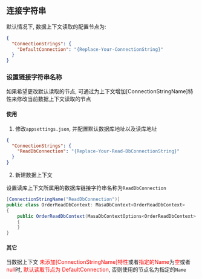﻿## 连接字符串

默认情况下, 数据上下文读取的配置节点为:

``` appsettings.json
{
  "ConnectionStrings": {
    "DefaultConnection": "{Replace-Your-ConnectionString}"
  }
}
```
### 设置链接字符串名称

如果希望更改默认读取的节点, 可通过为上下文增加[ConnectionStringName]特性来修改当前数据上下文读取的节点

#### 使用

1. 修改`appsettings.json`, 并配置默认数据库地址以及读库地址

``` appsettings.json
{
  "ConnectionStrings": {
    "ReadDbConnection": "{Replace-Your-Read-DbConnectionString}"
  }
}
```

2. 新建数据上下文

设置读库上下文所属用的数据库链接字符串名称为`ReadDbConnection`

```csharp
[ConnectionStringName("ReadDbConnection")]
public class OrderReadDbContext: MasaDbContext<OrderReadDbContext>
{
    public OrderReadDbContext(MasaDbContextOptions<OrderReadDbContext> options) : base(options)
    {
    }
}
```

#### 其它 

当数据上下文<font color=Red> 未添加[ConnectionStringName]特性</font>或者<font color=Red>指定的Name</font>为<font color=Red>空</font>或者<font color=Red>null</font>时, <font color=Red>默认读取节点为 DefaultConnection</font>, 否则使用的节点名为指定的`Name`